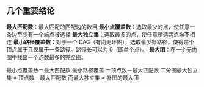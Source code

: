 ## 几个重要结论
**最大匹配数**：最大匹配的匹配边的数目
**最小点覆盖数**：选取最少的点，使任意一条边至少有一个端点被选择
**最大独立集**：选取最多的点，使任意所选两点均不相连
**最小路径覆盖数**：对于一个 DAG（有向无环图），选取最少条路径，使得每个顶点属于且仅属于一条路径。路径长可以为 0（即单个点）。
**最大团**：在一个无向图中找出一个点数最多的完全图。

最小点覆盖数＝最大匹配数
最小路径覆盖 ＝顶点数－最大匹配数
二分图最大独立集 = 顶点数 - 最大匹配数
而最大独立集 = 补图的最大团